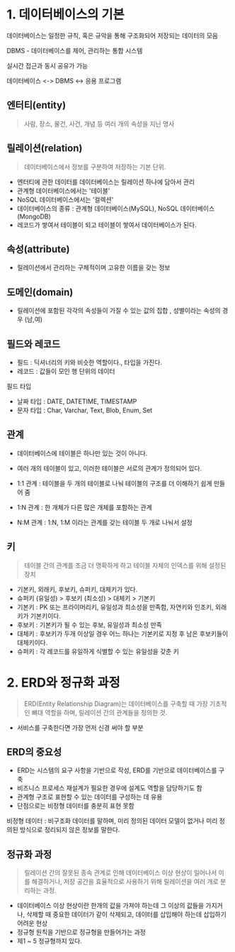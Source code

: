 # 1. 데이터베이스의 기본

데이터베이스는 일정한 규칙, 혹은 규악을 통해 구조화되어 저장되는 데이터의 모음

DBMS - 데이터베이스를 제어, 관리하는 통합 시스템

실시간 접근과 동시 공유가 가능

데이터베이스 <-> DBMS <-> 응용 프로그램

## 엔터티(entity)
> 사람, 장소, 물건, 사건, 개념 등 여러 개의 속성을 지닌 명사

## 릴레이션(relation)
> 데이터베이스에서 정보를 구분하여 저장하는 기본 단위.

- 엔터티에 관한 데이터를 데이터베이스는 릴레이션 하나에 담아서 관리
- 관계형 데이터베이스에서는 '테이블'
- NoSQL 데이터베이스에서는 '컬렉션'
- 데이터베이스의 종류 : 관계형 데이터베이스(MySQL), NoSQL 데이터베이스(MongoDB)
- 레코드가 쌓여서 테이블이 되고 테이블이 쌓여서 데이터베이스가 된다.

## 속성(attribute)
- 릴레이션에서 관리하는 구체적이며 고유한 이름을 갖는 정보

## 도메인(domain)
- 릴레이션에 포함된 각각의 속성들이 가질 수 있는 값의 집합 , 성별이라는 속성의 경우 (남,여)

## 필드와 레코드
- 필드 : 딕셔너리의 키와 비슷한 역할이다., 타입을 가진다.
- 레코드 : 값들이 모인 행 단위의 데이터

필드 타입
- 날짜 타입 : DATE, DATETIME, TIMESTAMP
- 문자 타입 : Char, Varchar, Text, Blob, Enum, Set

## 관계
- 데이터베이스에 테이블은 하나만 있는 것이 아니다.
- 여러 개의 테이블이 있고, 이러한 테이블은 서로의 관계가 정의되어 있다.

- 1:1 관계 : 테이블을 두 개의 테이블로 나눠 테이블의 구조를 더 이해하기 쉽게 만들어 줌
- 1:N 관계 : 한 개체가 다른 많은 개체를 포함하는 관계
- N:M 관계 : 1:N, 1:M 이라는 관계를 갖는 테이블 두 개로 나눠서 설정

## 키
> 테이블 간의 관계를 조금 더 명확하게 하고 테이블 자체의 인덱스를 위해 설정된 장치
- 기본키, 외래키, 후보키, 슈퍼키, 대체키가 있다.
- 슈퍼키 (유일성) > 후보키 (최소성) > 대체키 > 기본키
- 기본키 : PK 또는 프라이머리키, 유일성과 최소성을 만족함, 자연키와 인조키, 외래키가 기본키이다.
- 후보키 : 기본키가 될 수 있는 후보, 유일성과 최소성 만족
- 대체키 : 후보키가 두개 이상일 경우 어느 하나는 기본키로 지정 후 남은 후보키들이 대체키이다.
- 슈퍼키 : 각 레코드를 유일하게 식별할 수 있는 유일성을 갖춘 키



# 2. ERD와 정규화 과정
> ERD(Entity Relationship Diagram)는 데이터베이스를 구축할 때 가장 기초적인 뼈대 역할을 하며, 릴레이션 간의 관계들을 정의한 것.
- 서비스를 구축한다면 가장 먼저 신경 써야 할 부분

## ERD의 중요성
- ERD는 시스템의 요구 사항을 기반으로 작성, ERD를 기반으로 데이터베이스를 구축
- 비즈니스 프로세스 재설계가 필요한 경우에 설계도 역할을 담당하기도 함
- 관계형 구조로 표현할 수 있는 데이터를 구성하는 데 유용
- 단점으로는 비정형 데이터를 충분히 표현 못함

비정형 데이터 : 비구조화 데이터를 말하며, 미리 정의된 데이터 모델이 없거나 미리 정의된 방식으로 정리되지 않은 정보를 말한다.

## 정규화 과정
> 릴레이션 간의 잘못된 종속 관계로 인해 데이터베이스 이상 현상이 일어나서 이를 해결하거나, 저장 공간을 효율적으로 사용하기 위해 릴레이션을 여러 개로 분리하는 과정.

- 데이터베이스 이상 현상이란 한개의 값을 가져야 하는데 그 이상의 값들을 가지거나, 삭제할 때 중요한 데이터가 같이 삭제되고, 데이터를 삽입해야 하는데 삽입하기 어려운 현상
- 정규형 원칙을 기반으로 정규형을 만들어가는 과정
- 제1 ~ 5 정규형까지 있다.

